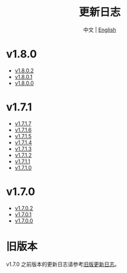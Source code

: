 <h1 align="center">更新日志</h1>

<div align="center">

中文 | [English](ChangeLog-en.md)

</div>

# v1.8.0

- [v1.8.0.2](Changelog/zh/v1.8.0.2.md)
- [v1.8.0.1](Changelog/zh/v1.8.0.1.md)
- [v1.8.0.0](Changelog/zh/v1.8.0.0.md)

# v1.7.1

- [v1.7.1.7](Changelog/zh/v1.7.1.7.md)
- [v1.7.1.6](Changelog/zh/v1.7.1.6.md)
- [v1.7.1.5](Changelog/zh/v1.7.1.5.md)
- [v1.7.1.4](Changelog/zh/v1.7.1.4.md)
- [v1.7.1.3](Changelog/zh/v1.7.1.3.md)
- [v1.7.1.2](Changelog/zh/v1.7.1.2.md)
- [v1.7.1.1](Changelog/zh/v1.7.1.1.md)
- [v1.7.1.0](Changelog/zh/v1.7.1.0.md)

# v1.7.0

- [v1.7.0.2](Changelog/zh/v1.7.0.2.md)
- [v1.7.0.1](Changelog/zh/v1.7.0.1.md)
- [v1.7.0.0](Changelog/zh/v1.7.0.0.md)

# 旧版本
v1.7.0 之前版本的更新日志请参考[旧版更新日志](Changelog/zh/legacy-changelog.md)。